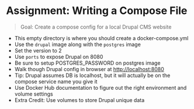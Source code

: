 # Assignment: Writing a Compose File

> Goal: Create a compose config for a local Drupal CMS website

- This empty directory is where you should create a docker-compose.yml
- Use the `drupal` image along with the `postgres` image
- Set the version to 2
- Use `ports` to expose Drupal on 8080
- Be sure to setup POSTGRES_PASSWORD on postgres image
- Walk though Drupal config in browser at [http://localhost:8080](http://localhost:8080)
- Tip: Drupal assumes DB is localhost, but it will actually be on the compose service name you give it
- Use Docker Hub documentation to figure out the right environment and volume settings
- Extra Credit: Use volumes to store Drupal unique data
